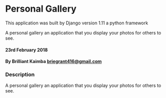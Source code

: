 # Personal Gallery

This application was built by Django version 1.11 a python framework

A personal gallery an application that you display your photos for others to see.

#### 23rd February 2018

#### By Brilliant Kaimba briegrant416@gmail.com


### Description

A personal gallery an application that you display your photos for others to see.